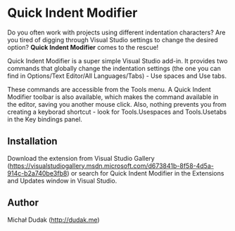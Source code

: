 # Quick Indent Modifier

Do you often work with projects using different indentation characters? Are you tired of digging through Visual Studio settings to change the desired option?
**Quick Indent Modifier** comes to the rescue!

Quick Indent Modifier is a super simple Visual Studio add-in. It provides two commands that globally change the indentation settings (the one you can find in Options/Text Editor/All Languages/Tabs) - Use spaces and Use tabs.

These commands are accessible from the Tools menu. A Quick Indent Modifier toolbar is also available, which makes the command available in the editor, saving you another mouse click. Also, nothing prevents you from creating a keyborad shortcut - look for Tools.Usespaces and Tools.Usetabs in the Key bindings panel.

## Installation
Download the extension from Visual Studio Gallery (https://visualstudiogallery.msdn.microsoft.com/d673841b-8f58-4d5a-914c-b2a740be3fb8) or search for Quick Indent Modifier in the Extensions and Updates window in Visual Studio.

## Author
Michał Dudak (http://dudak.me)
